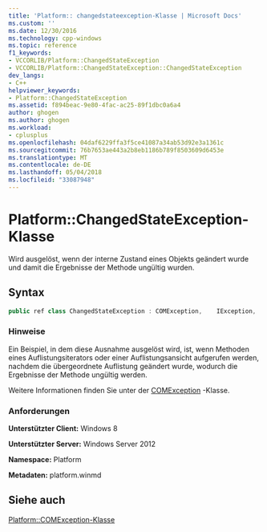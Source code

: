 ```yaml
---
title: 'Platform:: changedstateexception-Klasse | Microsoft Docs'
ms.custom: ''
ms.date: 12/30/2016
ms.technology: cpp-windows
ms.topic: reference
f1_keywords:
- VCCORLIB/Platform::ChangedStateException
- VCCORLIB/Platform::ChangedStateException::ChangedStateException
dev_langs:
- C++
helpviewer_keywords:
- Platform::ChangedStateException
ms.assetid: f894beac-9e80-4fac-ac25-89f1dbc0a6a4
author: ghogen
ms.author: ghogen
ms.workload:
- cplusplus
ms.openlocfilehash: 04daf6229ffa3f5ce41087a34ab53d92e3a1361c
ms.sourcegitcommit: 76b7653ae443a2b8eb1186b789f8503609d6453e
ms.translationtype: MT
ms.contentlocale: de-DE
ms.lasthandoff: 05/04/2018
ms.locfileid: "33087948"
---
```

# <a name="platformchangedstateexception-class"></a>Platform::ChangedStateException-Klasse
Wird ausgelöst, wenn der interne Zustand eines Objekts geändert wurde und damit die Ergebnisse der Methode ungültig wurden.  
  
## <a name="syntax"></a>Syntax  
  
```cpp  
public ref class ChangedStateException : COMException,    IException,    IPrintable,    IEquatable  
```  
  
### <a name="remarks"></a>Hinweise  
 Ein Beispiel, in dem diese Ausnahme ausgelöst wird, ist, wenn Methoden eines Auflistungsiterators oder einer Auflistungsansicht aufgerufen werden, nachdem die übergeordnete Auflistung geändert wurde, wodurch die Ergebnisse der Methode ungültig werden.  
  
 Weitere Informationen finden Sie unter der [COMException](../cppcx/platform-comexception-class.md) -Klasse.  
  
### <a name="requirements"></a>Anforderungen  
 **Unterstützter Client:** Windows 8  
  
 **Unterstützter Server:** Windows Server 2012  
  
 **Namespace:** Platform  
  
 **Metadaten:** platform.winmd  
  
## <a name="see-also"></a>Siehe auch  
 [Platform::COMException-Klasse](../cppcx/platform-comexception-class.md)